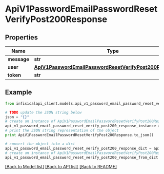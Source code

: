 # ApiV1PasswordEmailPasswordResetVerifyPost200Response


## Properties
Name | Type | Description | Notes
------------ | ------------- | ------------- | -------------
**message** | **str** |  | 
**user** | [**ApiV1PasswordEmailPasswordResetVerifyPost200ResponseUser**](ApiV1PasswordEmailPasswordResetVerifyPost200ResponseUser.md) |  | 
**token** | **str** |  | 

## Example

```python
from infisicalapi_client.models.api_v1_password_email_password_reset_verify_post200_response import ApiV1PasswordEmailPasswordResetVerifyPost200Response

# TODO update the JSON string below
json = "{}"
# create an instance of ApiV1PasswordEmailPasswordResetVerifyPost200Response from a JSON string
api_v1_password_email_password_reset_verify_post200_response_instance = ApiV1PasswordEmailPasswordResetVerifyPost200Response.from_json(json)
# print the JSON string representation of the object
print ApiV1PasswordEmailPasswordResetVerifyPost200Response.to_json()

# convert the object into a dict
api_v1_password_email_password_reset_verify_post200_response_dict = api_v1_password_email_password_reset_verify_post200_response_instance.to_dict()
# create an instance of ApiV1PasswordEmailPasswordResetVerifyPost200Response from a dict
api_v1_password_email_password_reset_verify_post200_response_from_dict = ApiV1PasswordEmailPasswordResetVerifyPost200Response.from_dict(api_v1_password_email_password_reset_verify_post200_response_dict)
```
[[Back to Model list]](../README.md#documentation-for-models) [[Back to API list]](../README.md#documentation-for-api-endpoints) [[Back to README]](../README.md)


